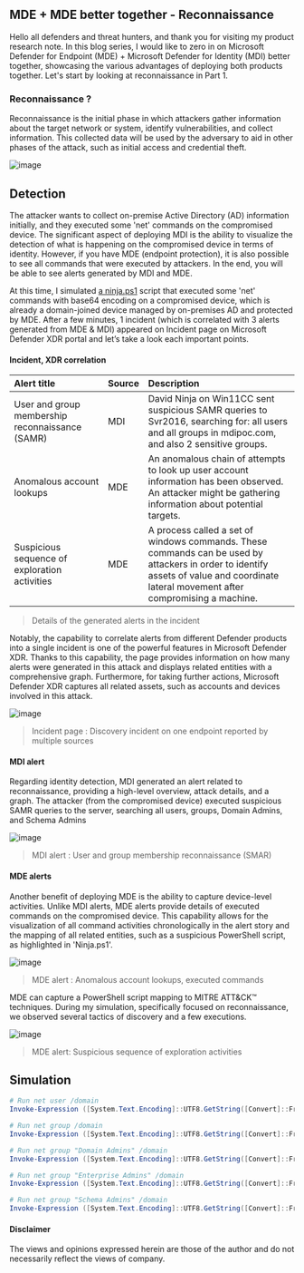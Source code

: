## MDE + MDE better together - Reconnaissance
Hello all defenders and threat hunters, and thank you for visiting my product research note. 
In this blog series, I would like to zero in on Microsoft Defender for Endpoint (MDE) + Microsoft Defender for Identity (MDI) better together, showcasing the various advantages of deploying both products together.
Let's start by looking at reconnaissance in Part 1.

### Reconnaissance ? 
Reconnaissance is the initial phase in which attackers gather information about the target network or system, identify vulnerabilities, and collect information. 
This collected data will be used by the adversary to aid in other phases of the attack, such as initial access and credential theft.

![image](https://github.com/LearningKijo/Malware-Analysis/assets/120234772/78adf8e0-f334-4488-bbac-b342447fc15f)


## Detection

The attacker wants to collect on-premise Active Directory (AD) information initially, and they executed some 'net' commands on the compromised device. 
The significant aspect of deploying MDI is the ability to visualize the detection of what is happening on the compromised device in terms of identity. 
However, if you have MDE (endpoint protection), it is also possible to see all commands that were executed by attackers. In the end, you will be able to see alerts generated by MDI and MDE.

At this time, I simulated [a ninja.ps1]() script that executed some 'net' commands with base64 encoding on a compromised device, 
which is already a domain-joined device managed by on-premises AD and protected by MDE. 
After a few minutes, 1 incident (which is correlated with 3 alerts generated from MDE & MDI) appeared on Incident page on Microsoft Defender XDR portal and let’s take a look each important points.

#### Incident, XDR correlation
| Alert title | Source   | Description |
|:------------|:---------|:------------|
| User and group membership reconnaissance (SAMR) | MDI | David Ninja on Win11CC sent suspicious SAMR queries to Svr2016, searching for: all users and all groups in mdipoc.com, and also 2 sensitive groups. |
| Anomalous account lookups | MDE | An anomalous chain of attempts to look up user account information has been observed. An attacker might be gathering information about potential targets.| 
| Suspicious sequence of exploration activities | MDE| A process called a set of windows commands. These commands can be used by attackers in order to identify assets of value and coordinate lateral movement after compromising a machine.| 
> Details of the generated alerts in the incident

Notably, the capability to correlate alerts from different Defender products into a single incident is one of the powerful features in Microsoft Defender XDR. 
Thanks to this capability, the page provides information on how many alerts were generated in this attack and displays related entities with a comprehensive graph. 
Furthermore, for taking further actions, Microsoft Defender XDR captures all related assets, such as accounts and devices involved in this attack.

![image](https://github.com/LearningKijo/Malware-Analysis/assets/120234772/b0af1b19-0fae-4802-b09d-7228ce7fd317)
> Incident page : Discovery incident on one endpoint reported by multiple sources 

#### MDI alert
Regarding identity detection, MDI generated an alert related to reconnaissance, providing a high-level overview, attack details, and a graph. 
The attacker (from the compromised device) executed suspicious SAMR queries to the server, searching all users, groups, Domain Admins, and Schema Admins

![image](https://github.com/LearningKijo/Malware-Analysis/assets/120234772/d0537f32-672d-4c1e-a0d8-024d2a79fa04)
> MDI alert : User and group membership reconnaissance (SMAR)

#### MDE alerts
Another benefit of deploying MDE is the ability to capture device-level activities. Unlike MDI alerts, MDE alerts provide details of executed commands on the compromised device. 
This capability allows for the visualization of all command activities chronologically in the alert story and the mapping of all related entities, such as a suspicious PowerShell script, as highlighted in 'Ninja.ps1'.

![image](https://github.com/LearningKijo/Malware-Analysis/assets/120234772/3d4b0107-8a6b-4fbb-830a-b14a05a71259)
> MDE alert : Anomalous account lookups, executed commands

MDE can capture a PowerShell script mapping to MITRE ATT&CK™ techniques. 
During my simulation, specifically focused on reconnaissance, we observed several tactics of discovery and a few executions.

![image](https://github.com/LearningKijo/Malware-Analysis/assets/120234772/40e1cea8-b208-4559-bea8-9dbb76b68a87)
> MDE alert: Suspicious sequence of exploration activities

## Simulation 
```powershell
# Run net user /domain
Invoke-Expression ([System.Text.Encoding]::UTF8.GetString([Convert]::FromBase64String("bmV0IHVzZXIgL2RvbWFpbg==")))

# Run net group /domain
Invoke-Expression ([System.Text.Encoding]::UTF8.GetString([Convert]::FromBase64String("bmV0IGdyb3VwIC9kb21haW4=")))

# Run net group "Domain Admins" /domain
Invoke-Expression ([System.Text.Encoding]::UTF8.GetString([Convert]::FromBase64String("bmV0IGdyb3VwICJEb21haW4gQWRtaW5zIiAvZG9tYWlu")))

# Run net group "Enterprise Admins" /domain
Invoke-Expression ([System.Text.Encoding]::UTF8.GetString([Convert]::FromBase64String("bmV0IGdyb3VwICJFbnRlcnByaXplIEFkbWlucyIgL2RvbWFpbg==")))

# Run net group "Schema Admins" /domain
Invoke-Expression ([System.Text.Encoding]::UTF8.GetString([Convert]::FromBase64String("bmV0IGdyb3VwICJTY2hlbWEgQWRtaW5zIiAvZG9tYWlu")))
```


#### Disclaimer
The views and opinions expressed herein are those of the author and do not necessarily reflect the views of company.
